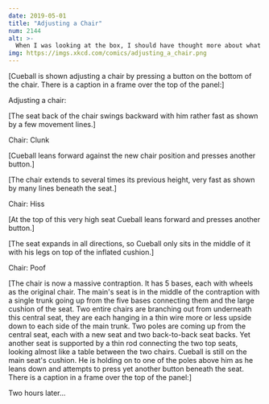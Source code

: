 ```yaml
---
date: 2019-05-01
title: "Adjusting a Chair"
num: 2144
alt: >-
  When I was looking at the box, I should have thought more about what "360 degrees of freedom" meant.
img: https://imgs.xkcd.com/comics/adjusting_a_chair.png
---
```

[Cueball is shown adjusting a chair by pressing a button on the bottom of the chair. There is a caption in a frame over the top of the panel:]

Adjusting a chair:

[The seat back of the chair swings backward with him rather fast as shown by a few movement lines.]

Chair: Clunk

[Cueball leans forward against the new chair position and presses another button.]

[The chair extends to several times its previous height, very fast as shown by many lines beneath the seat.]

Chair: Hiss

[At the top of this very high seat Cueball leans forward and presses another button.]

[The seat expands in all directions, so Cueball only sits in the middle of it with his legs on top of the inflated cushion.]

Chair: Poof

[The chair is now a massive contraption. It has 5 bases, each with wheels as the original chair. The main's seat is in the middle of the contraption with a single trunk going up from the five bases connecting them and the large cushion of the seat. Two entire chairs are branching out from underneath this central seat, they are each hanging in a thin wire more or less upside down to each side of the main trunk. Two poles are coming up from the central seat, each with a new seat and two back-to-back seat backs. Yet another seat is supported by a thin rod connecting the two top seats, looking almost like a table between the two chairs. Cueball is still on the main seat's cushion. He is holding on to one of the poles above him as he leans down and attempts to press yet another button beneath the seat. There is a caption in a frame over the top of the panel:]

Two hours later...